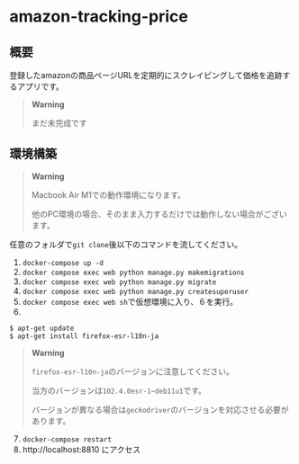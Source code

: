 # amazon-tracking-price

## 概要
登録したamazonの商品ページURLを定期的にスクレイピングして価格を追跡するアプリです。

> **Warning**
> 
> まだ未完成です

## 環境構築
> **Warning**
> 
> Macbook Air M1での動作環境になります。
> 
> 他のPC環境の場合、そのまま入力するだけでは動作しない場合がございます。

任意のフォルダで`git clone`後以下のコマンドを流してください。

1. `docker-compose up -d`
2. `docker compose exec web python manage.py makemigrations`
3. `docker compose exec web python manage.py migrate`
4. `docker compose exec web python manage.py createsuperuser`
5. `docker compose exec web sh`で仮想環境に入り、６を実行。
6. 
```
$ apt-get update
$ apt-get install firefox-esr-l10n-ja
```
> **Warning**
> 
> `firefox-esr-l10n-ja`のバージョンに注意してください。
> 
> 当方のバージョンは`102.4.0esr-1~deb11u1`です。
> 
> バージョンが異なる場合は`geckodriver`のバージョンを対応させる必要があります。
7. `docker-compose restart`
8. http://localhost:8810 にアクセス
